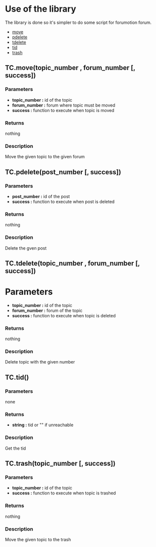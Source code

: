 Use of the library
==================

The library is done so it's simpler to do some script for forumotion forum.

* [move](#f-move)
* [pdelete](#f-pdelete)
* [tdelete](#f-tdelete)
* [tid](#f-tid)
* [trash](#f-trash)

<a name="f-move"></a>
## TC.move(topic_number , forum_number [, success])

### Parameters
* **topic_number :** id of the topic
* **forum_number :** forum where topic must be moved
* **success :** function to execute when topic is moved
### Returns
nothing
### Description
Move the given topic to the given forum

<a name="f-pdelete"></a>
## TC.pdelete(post_number [, success])

### Parameters
* **post_number :** id of the post
* **success :** function to execute when post is deleted
### Returns
nothing
### Description
Delete the gven post

<a name="f-tdelete"></a>
## TC.tdelete(topic_number , forum_number [, success])

##
# Parameters
* **topic_number :** id of the topic
* **forum_number :** forum of the topic
* **success :** function to execute when topic is deleted
### Returns
nothing
### Description
Delete topic with the given number


<a name="f-tid"></a> 
## TC.tid()

### Parameters
none
### Returns
* **string :** tid or "" if unreachable
### Description
Get the tid

<a name="f-trash"></a> 
## TC.trash(topic_number [, success])

### Parameters
* **topic_number :** id of the topic
* **success :** function to execute when topic is trashed
### Returns
nothing
### Description
Move the given topic to the trash
